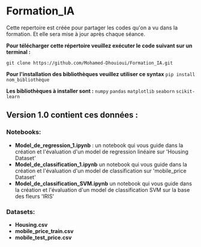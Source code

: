 # Formation_IA
Cette repertoire est créée pour partager les codes qu'on a vu dans la formation. Et elle sera mise à jour après chaque séance.

**Pour télécharger cette répertoire veuillez exécuter le code suivant sur un terminal :**

`git clone https://github.com/Mohamed-Dhouioui/Formation_IA.git`

**Pour l'installation des bibliothèques veuillez utiliser ce syntax**
`pip install nom_bibliothèque`

**Les bibliothèques à installer sont :**
`numpy`
`pandas`
`matplotlib`
`seaborn`
`scikit-learn`

## Version 1.0 contient ces données :

### Notebooks:
- **Model_de_regression_1.ipynb** : un notebook qui vous guide dans 
  la création et l'évaluation d'un model de regression linéaire sur 'Housing Dataset'
- **Model_de_classification_1.ipynb** un notebook qui vous guide dans 
  la création et l'évaluation d'un model de classification sur 'mobile_price Dataset'
- **Model_de_classification_SVM.ipynb** un notebook qui vous guide dans 
  la création et l'évaluation d'un model de classification SVM sur la base des fleurs 'IRIS'

### Datasets:
- **Housing.csv**
- **mobile_price_train.csv**
- **mobile_test_price.csv**